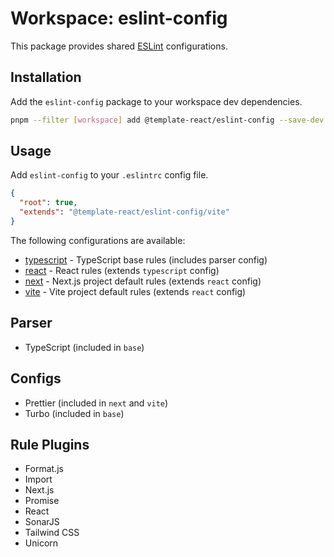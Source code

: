 # Workspace: eslint-config

This package provides shared [ESLint](https://eslint.org) configurations.

## Installation

Add the `eslint-config` package to your workspace dev dependencies.

```sh
pnpm --filter [workspace] add @template-react/eslint-config --save-dev
```

## Usage

Add `eslint-config` to your `.eslintrc` config file.

```json
{
  "root": true,
  "extends": "@template-react/eslint-config/vite"
}
```

The following configurations are available:

- [typescript](./typescript.json) - TypeScript base rules (includes parser config)
- [react](./react.json) - React rules (extends `typescript` config)
- [next](./next.json) - Next.js project default rules (extends `react` config)
- [vite](./vite.json) - Vite project default rules (extends `react` config)

## Parser

- TypeScript (included in `base`)

## Configs

- Prettier (included in `next` and `vite`)
- Turbo (included in `base`)

## Rule Plugins

- Format.js
- Import
- Next.js
- Promise
- React
- SonarJS
- Tailwind CSS
- Unicorn
